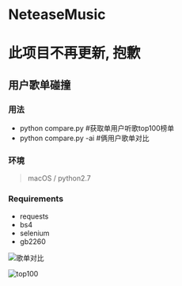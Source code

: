 # NeteaseMusic

# 此项目不再更新, 抱歉

## 用户歌单碰撞


### 用法

* python compare.py #获取单用户听歌top100榜单
* python compare.py -ai #俩用户歌单对比

### 环境

> macOS / python2.7

### Requirements

* requests
* bs4
* selenium
* gb2260


![歌单对比](https://raw.githubusercontent.com/mashaz/NeteaseMusic/master/ScreenShot/Screen%20Shot%202017-03-23%20at%209.33.53%20PM.jpg)

![top100](https://raw.githubusercontent.com/mashaz/NeteaseMusic/master/ScreenShot/Screen%20Shot%202017-03-23%20at%209.35.42%20PM.jpg)